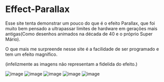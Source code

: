 # Effect-Parallax

Esse site tenta demonstrar um pouco do que é o efeito Parallax, que foi muito bem pensado a ultrapassar limites de hardware em gerações mais antigas(Como desenhos animados na década de 40 e o próprio Super Mário).

O que mais me surpreende nesse site é a facilidade de ser programado e tem um efeito magnífico. 

(infelizmente as imagens não representam a fidelida do efeito.)

![image](https://user-images.githubusercontent.com/83827993/167060473-25936b14-880b-421d-8dca-005f293f4bb9.png)
![image](https://user-images.githubusercontent.com/83827993/167060494-8949068a-91f6-46b7-85f7-8a4138ba263c.png)
![image](https://user-images.githubusercontent.com/83827993/167060521-735d15d9-7181-4927-8aa1-87f4ceaf9d20.png)
![image](https://user-images.githubusercontent.com/83827993/167060559-718b8a70-c13e-4a26-8df4-fdf88ec791c1.png)
![image](https://user-images.githubusercontent.com/83827993/167060574-e04fd9d0-3662-4c81-b401-165ca77d6928.png)




